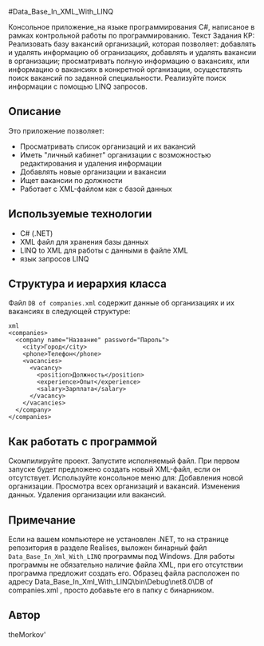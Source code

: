 ﻿#Data_Base_In_XML_With_LINQ

Консольное приложение_на языке программирования C#, написаное в рамках контрольной работы по программированию.
Текст Задания КР:
Реализовать базу вакансий организаций, которая позволяет: добавлять и удалять
информацию об огранизациях, добавлять и удалять вакансии в организации;
просматривать полную информацию о вакансиях, или информацию о вакансиях в
конкретной организации, осуществлять поиск вакансий по заданной специальности.
Реализуйте поиск информации с помощью LINQ запросов.

## Описание

Это приложение позволяет:

- Просматривать список организаций и их вакансий
- Иметь "личный кабинет" организации с возможностью редактирования и удаления информации
- Добавлять новые организации и вакансии
- Ищет вакансии по должности
- Работает с XML-файлом как c базой данных 

## Используемые технологии
- C# (.NET)
- XML файл для хранения базы данных
- LINQ to XML для работы с данными в файле XML
- язык запросов LINQ

## Структура и иерархия класса
Файл `DB of companies.xml` содержит данные об организациях и их вакансиях в следующей структуре:
```   
xml
<companies>
  <company name="Название" password="Пароль">
    <city>Город</city>
    <phone>Телефон</phone>
    <vacancies>
      <vacancy>
        <position>Должность</position>
        <experience>Опыт</experience>
        <salary>Зарплата</salary>
      </vacancy>
    </vacancies>
  </company>
</companies>
```
##  Как работать с программой
Скомпилируйте проект.
Запустите исполняемый файл.
При первом запуске будет предложено создать новый XML-файл, если он отсутствует.
Используйте консольное меню для:
Добавления новой организации.
Просмотра всех организаций и вакансий.
Изменения данных.
Удаления организации или вакансий.

## Примечание
Ecли на вашем компьютере не установлен .NET,
то на странице репозитория в разделе Realises,
выложен бинарный файл `Data_Base_In_Xml_With_LINQ` программы под Windows.
Для работы программы не обязательно наличие файла XML, при его отсутствии программа предложит создать его. Образец файла расположен по адресу Data_Base_In_Xml_With_LINQ\bin\Debug\net8.0\DB of companies.xml , просто добавьте его в папку с бинарником.

## Автор
theMorkov'
